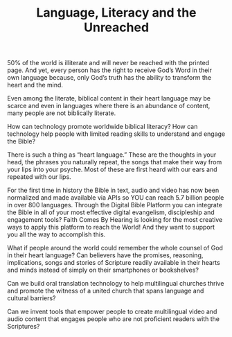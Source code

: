 ﻿---
title: Language, Literacy and the Unreached
intro: How can technology promote worldwide biblical literacy? How can technology help people with limited reading skills to understand and engage the Bible?
champions:
- name:
    Faith Comes By Hearing
  logo:
    FBCH.png
---

50% of the world is illiterate and will never be reached with the printed page. And yet, every person has the right to receive God’s Word in their own language because, only God’s truth has the ability to transform the heart and the mind.

Even among the literate, biblical content in their heart language may be scarce and even in languages where there is an abundance of content, many people are not biblically literate.

How can technology promote worldwide biblical literacy? How can technology help people with limited reading skills to understand and engage the Bible?

There is such a thing as “heart language.” These are the thoughts in your head, the phrases you naturally repeat, the songs that make their way from your lips into your psyche. Most of these are first heard with our ears and repeated with our lips.

For the first time in history the Bible in text, audio and video has now been normalized and made available via APIs so YOU can reach 5.7 billion people in over 800 languages. Through the Digital Bible Platform you can integrate the Bible in all of your most effective digital evangelism, discipleship and engagement tools? Faith Comes By Hearing is looking for the most creative ways to apply this platform to reach the World! And they want to support you all the way to accomplish this.

What if people around the world could remember the whole counsel of God in their heart language? Can believers have the promises, reasoning, implications, songs and stories of Scripture readily available in their hearts and minds instead of simply on their smartphones or bookshelves?

Can we build oral translation technology to help multilingual churches thrive and promote the witness of a united church that spans language and cultural barriers?

Can we invent tools that empower people to create multilingual video and audio content that engages people who are not proficient readers with the Scriptures?

